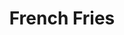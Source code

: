 ---
title: 'French Fries'
thumbnail: 'https://acnhcdn.com/2.0/CookingIcon/FtrChips.png'
type: savory
ingredients:
  -
    id: 'potato'
    type: 'crop'
    quantity: 3
layout: '../../layouts/RecipeDetail.astro'
---